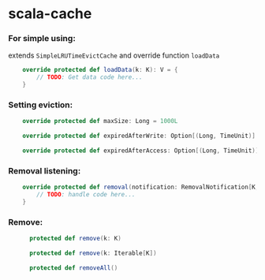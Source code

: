 # scala-cache

### For simple using:
extends `SimpleLRUTimeEvictCache` and override function `loadData`

``` scala
    override protected def loadData(k: K): V = {
        // TODO: Get data code here...
    }
```

### Setting eviction:
``` scala
    override protected def maxSize: Long = 1000L
    
    override protected def expiredAfterWrite: Option[(Long, TimeUnit)] = Some(5L, TimeUnit.MINUTES)
    
    override protected def expiredAfterAccess: Option[(Long, TimeUnit)] = Some(5L, TimeUnit.MINUTES)
```

### Removal listening:
``` scala
    override protected def removal(notification: RemovalNotification[K, V]) = {
        // TODO: handle code here...
    }
```

### Remove: 
``` scala
      protected def remove(k: K)
    
      protected def remove(k: Iterable[K])
    
      protected def removeAll()
```